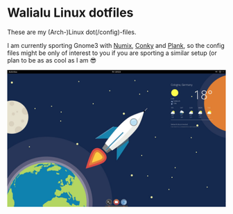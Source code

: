 Walialu Linux dotfiles
======================

These are my (Arch-)Linux dot(/config)-files.

I am currently sporting Gnome3 with
[Numix][numixlink],
[Conky][conkylink] and
[Plank][planklink],
so the config files might be only of interest to you if you are
sporting a similar setup (or plan to be as as cool as I am 😎

![Screenshot of my setup](screenshot-001.jpg)


[numixlink]: http://numixproject.org/ "Numix is a modern and stylish way to give your desktop a warm and jazzy feel."
[conkylink]: http://conky.sourceforge.net/ "Conky is a free, light-weight system monitor for X, that displays any information on your desktop. Conky is licensed under the GPL and runs on Linux and BSD."
[planklink]: http://wiki.go-docky.com/index.php?title=Plank:Introduction "Plank is meant to be the simplest dock on the planet."
